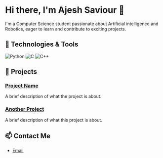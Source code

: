 # Hi there, I'm Ajesh Saviour 👋

I'm a Computer Science student passionate about Artificial intelligence and Robotics, eager to learn and contribute to exciting projects.

## 🔧 Technologies & Tools

![Python](https://img.shields.io/badge/-Python-3776AB?style=flat&logo=python&logoColor=white)
![C](https://img.shields.io/badge/-C-black?logo=c%2B%2B&style=social)
![C++](https://img.shields.io/badge/-c++-black?logo=c%2B%2B&style=social)

## 🚀 Projects

### [Project Name](https://github.com/yourusername/project-repo)
A brief description of what the project is about.

### [Another Project](https://github.com/yourusername/another-project-repo)
A brief description of what this project is about.

## 📫 Contact Me

- [Email](ajesh.saviour@gmail.com)

<!---
zephyr-9598/zephyr-9598 is a ✨ special ✨ repository because its `README.md` (this file) appears on your GitHub profile.
You can click the Preview link to take a look at your changes.
--->
